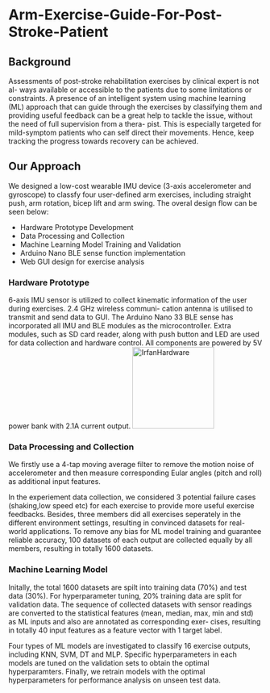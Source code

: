 # Arm-Exercise-Guide-For-Post-Stroke-Patient

## Background
Assessments of post-stroke rehabilitation exercises by clinical expert is not al- ways available or accessible to the patients due to some limitations or constraints. A presence of an intelligent system using machine learning (ML) approach that can guide through the exercises by classifying them and providing useful feedback can be a great help to tackle the issue, without the need of full supervision from a thera- pist. This is especially targeted for mild-symptom patients who can self direct their movements. Hence, keep tracking the progress towards recovery can be achieved.

## Our Approach
We designed a low-cost wearable IMU device (3-axis accelerometer and gyroscope) to classfy four user-defined arm exercises, including straight push, arm rotation, bicep lift and arm swing. The overal design flow can be seen below:
* Hardware Prototype Development
* Data Processing and Collection
* Machine Learning Model Training and Validation
* Arduino Nano BLE sense function implementation
* Web GUI design for exercise analysis

### Hardware Prototype
6-axis IMU sensor is utilized to collect kinematic information of the user during exercises. 2.4 GHz wireless communi- cation antenna is utilised to transmit and send data to GUI. The Arduino Nano 33 BLE sense has incorporated all IMU and BLE modules as the microcontroller. Extra modules, such as SD card reader, along with push button and LED are used for data collection and hardware control. All components are powered by 5V power bank with 2.1A current output.
<img width="162" alt="IrfanHardware" src="https://user-images.githubusercontent.com/72474193/137358998-e012eb85-5044-4e3c-a437-a9876bb58831.png">

### Data Processing and Collection
We firstly use a 4-tap moving average filter to remove the motion noise of accelerometer and then measure corresponding Eular angles (pitch and roll) as additional input features.

In the experiement data collection, we considered 3 potential failure cases (shaking,low speed etc) for each exercise to provide more useful exercise feedbacks. Besides, three members did all exercises seperately in the different environment settings, resulting in convinced datasets for real-world applications. To remove any bias for ML model training and guarantee reliable accuracy, 100 datasets of each output are collected equally by all members, resulting in totally 1600 datasets.

### Machine Learning Model
Initally, the total 1600 datasets are spilt into training data (70%) and test data (30%). For hyperparameter tuning, 20% training data are split for validation data. The sequence of collected datasets with sensor readings are converted to the statistical features (mean, median, max, min and std) as ML inputs and also are annotated as corresponding exer- cises, resulting in totally 40 input features as a feature vector with 1 target label.

Four types of ML models are investigated to classify 16 exercise outputs, including KNN, SVM, DT and MLP. Specific hyperparameters in each models are tuned on the validation sets to obtain the optimal hyperparamters. Finally, we retrain models with the optimal hyperparameters for performance analysis on unseen test data.

